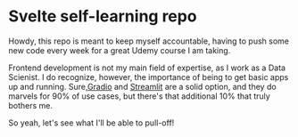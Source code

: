 # Svelte self-learning repo

Howdy, this repo is meant to keep myself accountable, having to push some new code every week for a great Udemy course I am taking.

Frontend development is not my main field of expertise, as I work as a Data Scienist. I do recognize, however, the importance of being
to get basic apps up and running. Sure,[Gradio](https://www.gradio.app/) and [Streamlit](https://streamlit.io/) are a solid option, and they
do marvels for 90% of use cases, but there's that additional 10% that truly bothers me.

So yeah, let's see what I'll be able to pull-off!
